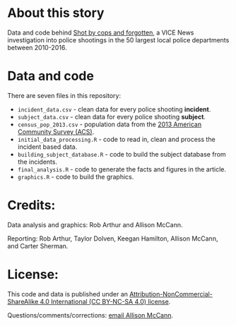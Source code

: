 # About this story

Data and code behind [Shot by cops and forgotten](https://news.vice.com/story/shot-by-cops/), a VICE News investigation into police shootings in the 50 largest local police departments between 2010-2016.

# Data and code

There are seven files in this repository:
- `incident_data.csv` - clean data for every police shooting **incident**.
- `subject_data.csv` - clean data for every police shooting **subject**.
- `census_pop_2013.csv` - population data from the [2013 American Community Survey (ACS)](https://www.census.gov/programs-surveys/acs/).
- `initial_data_processing.R` - code to read in, clean and process the incident based data.
- `building_subject_database.R` - code to build the subject database from the incidents.
- `final_analysis.R` - code to generate the facts and figures in the article.
- `graphics.R` - code to build the graphics.

# Credits:

Data analysis and graphics: Rob Arthur and Allison McCann.

Reporting: Rob Arthur, Taylor Dolven, Keegan Hamilton, Allison McCann,
and Carter Sherman.

# License:

This code and data is published under an [Attribution-NonCommercial-ShareAlike 4.0 International (CC BY-NC-SA 4.0) license](https://creativecommons.org/licenses/by-nc-sa/4.0/).

Questions/comments/corrections: [email Allison McCann](mailto:allison.mccann@vice.com).




